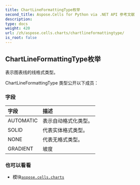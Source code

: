 ```yaml
---
title: ChartLineFormattingType枚举
second_title: Aspose.Cells for Python via .NET API 参考文献
description:
type: docs
weight: 420
url: /zh/aspose.cells.charts/chartlineformattingtype/
is_root: false
---
```

## ChartLineFormattingType枚举
表示图表线的线格式类型。



ChartLineFormattingType 类型公开以下成员：

### 字段
|字段|描述|
| :- | :- |
| AUTOMATIC |表示自动格式化类型。|
| SOLID |代表实体格式类型。|
| NONE |代表无格式类型。|
| GRADIENT |坡度|



### 也可以看看
* 模块[`aspose.cells.charts`](..)
